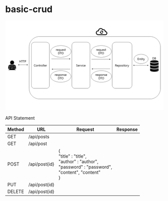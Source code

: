 # basic-crud

![Use Case.png](Use%20Case.png)

API Statement

| Method | URL           | Request                                                                                                          | Response |   
|--------|---------------|------------------------------------------------------------------------------------------------------------------|----------|
| GET    | /api/posts    |                                                                                                                  |          |   
| GET    | /api/post     |                                                                                                                  |          |   
| POST   | /api/post{id} | {<br/>"title" : "title",<br/> "author" : "author",<br/> "password" : "password",<br/> "content", "content"<br/>} |          |   
| PUT    | /api/post{id} |                                                                                                                  |          |  
| DELETE | /api/post{id} |                                                                                                                  |          |  
